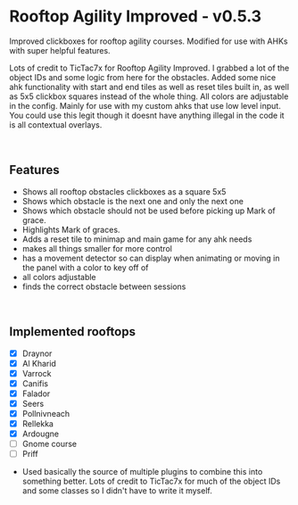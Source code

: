 # Rooftop Agility Improved - v0.5.3
Improved clickboxes for rooftop agility courses. Modified for use with AHKs with super helpful features.

Lots of credit to TicTac7x for Rooftop Agility Improved. I grabbed a lot of the object IDs and some logic from here for the obstacles. Added some nice ahk functionality with start and end tiles as well as reset tiles built in, as well as 5x5 clickbox squares instead of the whole thing. All colors are adjustable in the config. Mainly for use with my custom ahks that use low level input. You could use this legit though it doesnt have anything illegal in the code it is all contextual overlays.

<br>

## Features
* Shows all rooftop obstacles clickboxes as a square 5x5
* Shows which obstacle is the next one and only the next one
* Shows which obstacle should not be used before picking up Mark of grace.
* Highlights Mark of graces.
* Adds a reset tile to minimap and main game for any ahk needs
* makes all things smaller for more control
* has a movement detector so can display when animating or moving in the panel with a color to key off of
* all colors adjustable
* finds the correct obstacle between sessions

<br>

## Implemented rooftops
- [x] Draynor
- [x] Al Kharid
- [x] Varrock
- [x] Canifis
- [x] Falador
- [x] Seers
- [x] Pollnivneach
- [x] Rellekka
- [x] Ardougne
- [ ] Gnome course
- [ ] Priff

- Used basically the source of multiple plugins to combine this into something better. Lots of credit to TicTac7x for much of the object IDs and some classes so I didn't have to write it myself. 
